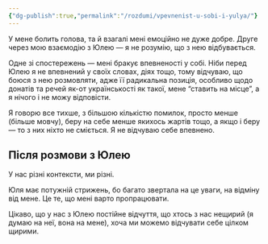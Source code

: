 ```yaml
---
{"dg-publish":true,"permalink":"/rozdumi/vpevnenist-u-sobi-i-yulya/"}
---
```


У мене болить голова, та й взагалі мені емоційно не дуже добре. Друге через мою взаємодію з Юлею — я не розумію, що з нею відбувається.

Одне зі спостережень — мені бракує впевненості у собі. Ніби перед Юлею я не впевнений у своїх словах, діях тощо, тому відчуваю, що боюся з нею розмовляти, адже її радикальна позиція, особливо щодо донатів та речей як-от українськості як такої, мене “ставить на місце”, а я нічого і не можу відповісти.

Я говорю все тихше, з більшою кількістю помилок, просто менше (більше мовчу), беру на себе менше якихось жартів тощо, а якщо і беру — то з них ніхто не сміється. Я не відчуваю себе впевнено.
## Після розмови з Юлею
У нас різні контексти, ми різні.

Юля має потужній стрижень, бо багато звертала на це уваги, на відміну від мене. Це те, що мені варто пропрацювати.

Цікаво, що у нас з Юлею постійне відчуття, що хтось з нас нещирий (я думаю на неї, вона на мене), хоча ми можемо відчувати себе цілком щирими.

